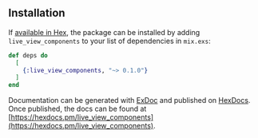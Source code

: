 ## Installation

If [available in Hex](https://hex.pm/docs/publish), the package can be installed
by adding `live_view_components` to your list of dependencies in `mix.exs`:

```elixir
def deps do
  [
    {:live_view_components, "~> 0.1.0"}
  ]
end
```

Documentation can be generated with [ExDoc](https://github.com/elixir-lang/ex_doc)
and published on [HexDocs](https://hexdocs.pm). Once published, the docs can
be found at [https://hexdocs.pm/live_view_components](https://hexdocs.pm/live_view_components).
